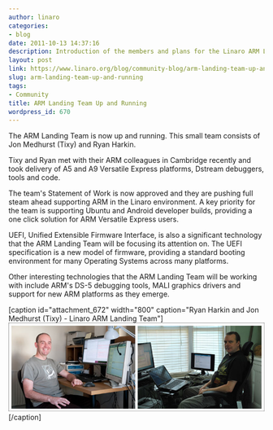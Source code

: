 ```yaml
---
author: linaro
categories:
- blog
date: 2011-10-13 14:37:16
description: Introduction of the members and plans for the Linaro ARM Landing team
layout: post
link: https://www.linaro.org/blog/community-blog/arm-landing-team-up-and-running/
slug: arm-landing-team-up-and-running
tags:
- Community
title: ARM Landing Team Up and Running
wordpress_id: 670
---
```


The ARM Landing Team is now up and running.  This small team consists of Jon Medhurst (Tixy) and Ryan Harkin.

Tixy and Ryan met with their ARM colleagues in Cambridge recently and took delivery of A5 and A9 Versatile Express platforms, Dstream debuggers, tools and code.

The team's Statement of Work is now approved and they are pushing full steam ahead supporting ARM in the Linaro environment. A key priority for the team is supporting Ubuntu and Android developer builds, providing a one click solution for ARM Versatile Express users.

UEFI, Unified Extensible Firmware Interface, is also a significant technology that the ARM Landing Team will be focusing its attention on.  The UEFI specification is a new model of firmware, providing a standard booting environment for many Operating Systems across many platforms.

Other interesting technologies that the ARM Landing Team will be working with include ARM's DS-5 debugging tools, MALI graphics drivers and support for new ARM platforms as they emerge.

[caption id="attachment_672" width="800" caption="Ryan Harkin and Jon Medhurst (Tixy) - Linaro ARM Landing Team"][![Linaro ARM Landing Team](/assets/blog/tixy-ryan-2-1.jpg)](/assets/blog/tixy-ryan-2-1.jpg)[/caption]